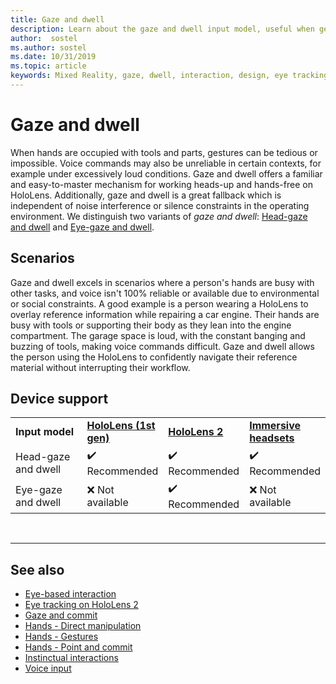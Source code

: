 ```yaml
---
title: Gaze and dwell
description: Learn about the gaze and dwell input model, useful when gestures and voice commands are inconvenient or unreliable. 
author:  sostel
ms.author: sostel
ms.date: 10/31/2019
ms.topic: article
keywords: Mixed Reality, gaze, dwell, interaction, design, eye tracking, head tracking
---
```


# Gaze and dwell

When hands are occupied with tools and parts, gestures can be tedious or impossible. 
Voice commands may also be unreliable in certain contexts, for example under excessively loud conditions. 
Gaze and dwell offers a familiar and easy-to-master mechanism for working heads-up and hands-free on HoloLens. 
Additionally, gaze and dwell is a great fallback which is independent of noise interference or silence constraints in the operating environment.
We distinguish two variants of _gaze and dwell_: [Head-gaze and dwell](gaze-and-dwell-head.md) and [Eye-gaze and dwell](gaze-and-dwell-eyes.md).

## Scenarios

Gaze and dwell excels in scenarios where a person's hands are busy with other tasks, and voice isn't 100% reliable or available due to environmental or social constraints. 
A good example is a person wearing a HoloLens to overlay reference information while repairing a car engine. 
Their hands are busy with tools or supporting their body as they lean into the engine compartment. 
The garage space is loud, with the constant banging and buzzing of tools, making voice commands difficult. 
Gaze and dwell allows the person using the HoloLens to confidently navigate their reference material without interrupting their workflow. 

## Device support

<table>
    <colgroup>
    <col width="25%" />
    <col width="25%" />
    <col width="25%" />
    <col width="25%" />
    </colgroup>
    <tr>
        <td><strong>Input model</strong></td>
        <td><a href="hololens-hardware-details.md"><strong>HoloLens (1st gen)</strong></a></td>
        <td><a href="https://docs.microsoft.com/hololens/hololens2-hardware"><strong>HoloLens 2</strong></td>
        <td><a href="immersive-headset-hardware-details.md"><strong>Immersive headsets</strong></a></td>
    </tr>
     <tr>
        <td>Head-gaze and dwell</td>
        <td>✔️ Recommended</td>
        <td>✔️ Recommended</td>
        <td>✔️ Recommended</td>
    </tr>
	 <tr>
        <td>Eye-gaze and dwell</td>
        <td>❌ Not available</td>
        <td>✔️ Recommended</td>
        <td>❌ Not available</td>
    </tr>
</table>


<br>

---
 
 ## See also
* [Eye-based interaction](eye-gaze-interaction.md)
* [Eye tracking on HoloLens 2](eye-tracking.md)
* [Gaze and commit](gaze-and-commit.md)
* [Hands - Direct manipulation](direct-manipulation.md)
* [Hands - Gestures](gaze-and-commit.md#composite-gestures)
* [Hands - Point and commit](point-and-commit.md)
* [Instinctual interactions](interaction-fundamentals.md)
* [Voice input](voice-input.md)
